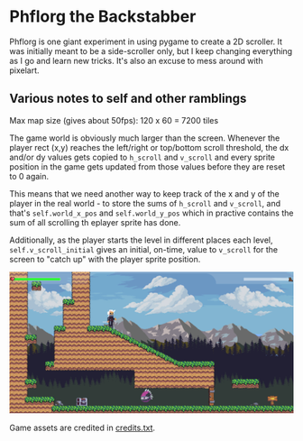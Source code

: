 # Phflorg the Backstabber

Phflorg is one giant experiment in using pygame to create a 2D scroller. It was initially meant to be a side-scroller only, but I keep changing everything as I go and learn new tricks. It's also an excuse to mess around with pixelart. 

## Various notes to self and other ramblings

Max map size (gives about 50fps): 120 x 60 = 7200 tiles

The game world is obviously much larger than the screen. Whenever the player rect (x,y) reaches the left/right or top/bottom scroll threshold, the dx and/or dy values gets copied to `h_scroll` and `v_scroll` and every sprite position in the game gets updated from those values before they are reset to 0 again.

This means that we need another way to keep track of the x and y of the player in the real world - to store the sums of `h_scroll` and `v_scroll`, and that's `self.world_x_pos` and `self.world_y_pos` which in practive contains the sum of all scrolling th eplayer sprite has done.

Additionally, as the player starts the level in different places each level, `self.v_scroll_initial` gives an initial, on-time, value to `v_scroll` for the screen to "catch up" with the player sprite position.

![Screenshot](assets/misc/screenshot.png?raw=true "Screenshot 1")

Game assets are credited in [credits.txt](credits.txt).
